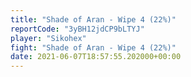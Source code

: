 ```yaml
---
title: "Shade of Aran - Wipe 4 (22%)"
reportCode: "3yBH12jdCP9bLTYJ"
player: "Sikohex"
fight: "Shade of Aran - Wipe 4 (22%)"
date: 2021-06-07T18:57:55.202000+00:00
---
```

